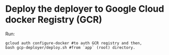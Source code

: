 # Deploy the deployer to Google Cloud docker Registry (GCR)

Run:

```
gcloud auth configure-docker #to auth GCR registry and then,
bash gcp-deployer/deploy.sh #from `app` (root) directory.
```
